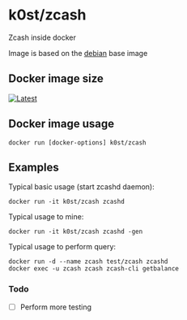 # k0st/zcash

Zcash inside docker

Image is based on the [debian](https://hub.docker.com/_/debian/) base image

## Docker image size

[![Latest](https://badge.imagelayers.io/k0st/zcash.svg)](https://imagelayers.io/?images=k0st/zcash:latest 'latest')

## Docker image usage

```
docker run [docker-options] k0st/zcash
```

## Examples

Typical basic usage (start zcashd daemon): 

```
docker run -it k0st/zcash zcashd
```

Typical usage to mine:

```
docker run -it k0st/zcash zcashd -gen
```

Typical usage to perform query:

```
docker run -d --name zcash test/zcash zcashd
docker exec -u zcash zcash zcash-cli getbalance
```

### Todo
- [ ] Perform more testing

